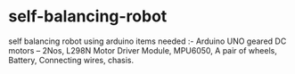 # self-balancing-robot
self balancing robot using arduino
items needed :- Arduino UNO
                geared DC motors – 2Nos,
                L298N Motor Driver Module,
                MPU6050,
                A pair of wheels,
                Battery,
                Connecting wires,
                chasis.               
